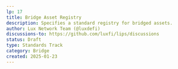 ```yaml
---
lp: 17
title: Bridge Asset Registry
description: Specifies a standard registry for bridged assets.
author: Lux Network Team (@luxdefi)
discussions-to: https://github.com/luxfi/lips/discussions
status: Draft
type: Standards Track
category: Bridge
created: 2025-01-23
---
```

